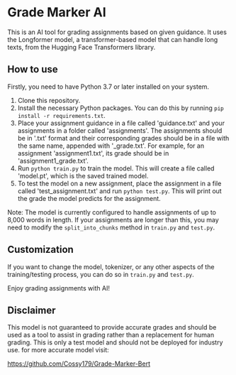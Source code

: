 # Grade Marker AI

This is an AI tool for grading assignments based on given guidance. It uses the Longformer model, a transformer-based model that can handle long texts, from the Hugging Face Transformers library. 

## How to use

Firstly, you need to have Python 3.7 or later installed on your system. 

1. Clone this repository.
2. Install the necessary Python packages. You can do this by running `pip install -r requirements.txt`.
3. Place your assignment guidance in a file called 'guidance.txt' and your assignments in a folder called 'assignments'. The assignments should be in '.txt' format and their corresponding grades should be in a file with the same name, appended with '_grade.txt'. For example, for an assignment 'assignment1.txt', its grade should be in 'assignment1_grade.txt'.
4. Run `python train.py` to train the model. This will create a file called 'model.pt', which is the saved trained model.
5. To test the model on a new assignment, place the assignment in a file called 'test_assignment.txt' and run `python test.py`. This will print out the grade the model predicts for the assignment.

Note: The model is currently configured to handle assignments of up to 8,000 words in length. If your assignments are longer than this, you may need to modify the `split_into_chunks` method in `train.py` and `test.py`.

## Customization

If you want to change the model, tokenizer, or any other aspects of the training/testing process, you can do so in `train.py` and `test.py`.

Enjoy grading assignments with AI!

## Disclaimer

This model is not guaranteed to provide accurate grades and should be used as a tool to assist in grading rather than a replacement for human grading.
This is only a test model and should not be deployed for industry use. for more accurate model visit:

https://github.com/Cossy179/Grade-Marker-Bert
